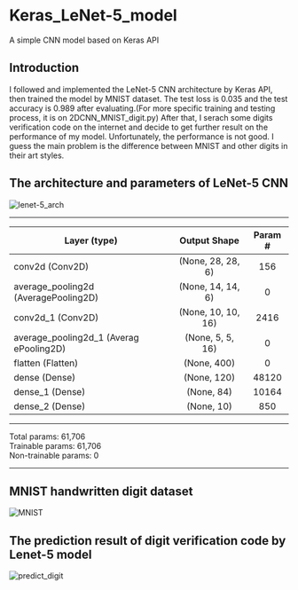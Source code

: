 # Keras_LeNet-5_model
A simple CNN model based on Keras API
## Introduction
I followed and implemented the LeNet-5 CNN architecture by Keras API, then trained the model by MNIST dataset. The test loss is 0.035 and the test accuracy is 0.989 after evaluating.(For more specific training and testing process, it is on 2DCNN_MNIST_digit.py) After that, I serach some digits verification code on the internet and decide to get further result on the performance of my model. Unfortunately, the performance is not good. I guess the main problem is the difference between MNIST and other digits in their art styles. 
## The architecture and parameters of LeNet-5 CNN
![lenet-5_arch](https://user-images.githubusercontent.com/34623632/145355500-31fce43f-47a8-49a2-9758-73a9e3742768.png)

***
 Layer (type)     |           Output Shape      |        Param #
|-------- | :-----------:  | :-----------: |
conv2d (Conv2D) |            (None, 28, 28, 6) |        156
average_pooling2d (AveragePooling2D) | (None, 14, 14, 6)|        0
conv2d_1 (Conv2D) |         (None, 10, 10, 16)  |      2416
average_pooling2d_1 (Averag ePooling2D) | (None, 5, 5, 16) |        0
flatten (Flatten) |          (None, 400) |              0
dense (Dense)       |        (None, 120)    |           48120
dense_1 (Dense)      |        (None, 84)      |           10164 
 dense_2 (Dense)        |      (None, 10)        |        850
***
Total params: 61,706  
Trainable params: 61,706  
Non-trainable params: 0  
***
## MNIST handwritten digit dataset
![MNIST](https://user-images.githubusercontent.com/34623632/145358054-ef4b09e2-431a-4bb0-bcff-7c748431b061.jpg)
## The prediction result of digit verification code by Lenet-5 model
![predict_digit](https://user-images.githubusercontent.com/34623632/145358191-0163910a-77bd-4f23-8407-679f92874a81.png)

